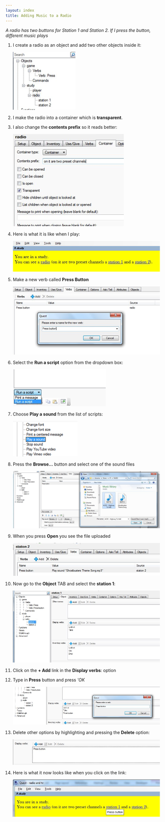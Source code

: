 ```yaml
---
layout: index
title: Adding Music to a Radio
---
```



*A radio has two buttons for Station 1 and Station 2. If I press the button, different music plays*

1. I create a radio as an object and add two other objects inside it:

     ![](hsradio1.jpg)

2. I make the radio into a container which is **transparent**.

3. I also change the **contents prefix** so it reads better:

     ![](hsradio2.jpg)

4. Here is what it is like when I play:

     ![](hsradio3.jpg)

5. Make a new verb called **Press Button**

     ![](hsradio4.jpg)

6. Select the **Run a script** option from the dropdown box:

     ![](hsradio5.jpg)

7. Choose **Play a sound** from the list of scripts:

     ![](hsradio6.png)

8. Press the **Browse…** button and select one of the sound files

     ![](hsradio7.jpg)

9. When you press **Open** you see the file uploaded

     ![](hsradio8.jpg)

10. Now go to the **Object** TAB and select the **station 1**:

     ![](hsradio9.jpg)

11. Click on the **+ Add** link in the **Display verbs**: option

12. Type in **Press** button and press *'OK*

     ![](hsradio10.jpg)

13. Delete other options by highlighting and pressing the **Delete** option:

     ![](hsradio11.jpg)

14. Here is what it now looks like when you click on the link:

     
     ![](hsradio12.jpg)
